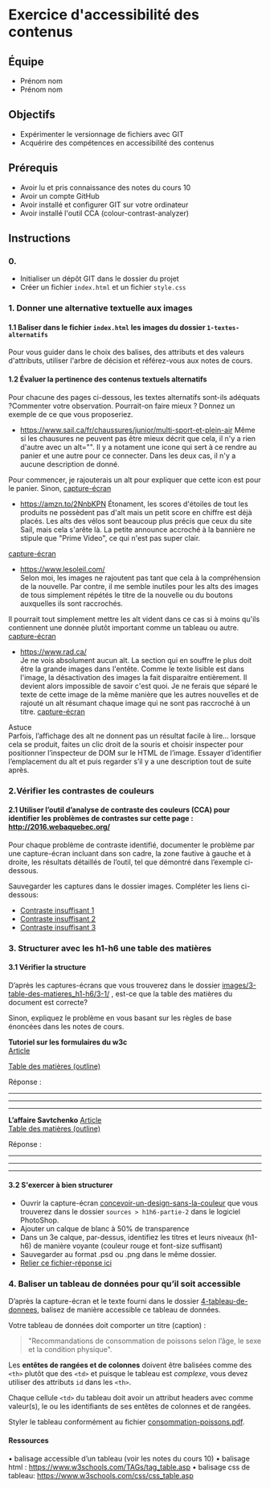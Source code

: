 # Exercice d'accessibilité des contenus

## Équipe
- Prénom nom
- Prénom nom

## Objectifs
- Expérimenter le versionnage de fichiers avec GIT
- Acquérire des compétences en accessibilité des contenus

## Prérequis
- Avoir lu et pris connaissance des notes du cours 10
- Avoir un compte GitHub
- Avoir installé et configurer GIT sur votre ordinateur
- Avoir installé l'outil CCA (colour-contrast-analyzer)

## Instructions

### 0. 
- Initialiser un dépôt GIT dans le dossier du projet
- Créer un fichier `index.html` et un fichier `style.css`

### 1.	Donner une alternative textuelle aux images

#### 1.1 Baliser dans le fichier `index.html` les images du dossier `1-textes-alternatifs` 

Pour vous guider dans le choix des balises, des attributs et des valeurs d'attributs, utiliser l'arbre de décision et référez-vous aux notes de cours.

#### 1.2 Évaluer la pertinence des contenus textuels alternatifs

Pour chacune des pages ci-dessous, les textes alternatifs sont-ils adéquats ?Commenter votre observation. Pourrait-on faire mieux ? Donnez un exemple de ce que vous proposeriez.

- https://www.sail.ca/fr/chaussures/junior/multi-sport-et-plein-air 
 Même si les chausures ne peuvent pas être mieux décrit que cela, il n'y a rien d'autre avec un alt="". Il y a notament une icone qui sert à ce rendre au panier et une autre pour ce connecter. Dans les deux cas, il n'y a aucune description de donné.
 
 Pour commencer, je rajouterais un alt pour expliquer que cette icon est pour le panier. Sinon, 
[capture-écran](images/1-textes-alternatifs/1-2/screencapture-sail-ca-fr-chaussures-enfant-chaussures-de-sport-2023-02-24-13_38_04.png)
- https://amzn.to/2NnbKPN 
Étonament, les scores d'étoiles de tout les produits ne possèdent pas d'alt mais un petit score en chiffre est déjà placés. Les alts des vélos sont beaucoup plus précis que ceux du site Sail, mais cela s'arête là. La petite announce accroché à la bannière ne stipule que "Prime Video", ce qui n'est pas super clair.


[capture-écran](images/1-textes-alternatifs/1-2/screencapture-amazon-ca-fr-s-2023-02-24-13_45_42.png)
- https://www.lesoleil.com/  
Selon moi, les images ne rajoutent pas tant que cela à la compréhension de la nouvelle. Par contre, il me semble inutiles pour les alts des images de tous simplement répétés le titre de la nouvelle ou du boutons auxquelles ils sont raccrochés. 

Il pourrait tout simplement mettre les alt vident dans ce cas si à moins qu'ils contiennent une donnée plutôt important comme un tableau ou autre.
[capture-écran](images/1-textes-alternatifs/1-2/screencapture-lesoleil-2023-02-24-13_58_36.png)
- https://www.rad.ca/  
Je ne vois absolument aucun alt. La section qui en souffre le plus doit être la grande images dans l'entête. Comme le texte lisible est dans l'image, la désactivation des images la fait disparaitre entièrement. Il devient alors impossible de savoir c'est quoi.
Je ne ferais que séparé le texte de cette image de la même manière que les autres nouvelles et de rajouté un alt résumant chaque image qui ne sont pas raccroché à un titre.
[capture-écran](images/1-textes-alternatifs/1-2/screencapture-rad-ca-2023-02-24-14_05_14.png)

Astuce  
Parfois, l’affichage des alt ne donnent pas un résultat facile à lire… lorsque cela se produit, faites un clic droit de la souris et choisir inspecter pour positionner l’inspecteur de DOM sur le HTML de l’image.
Essayer d’identifier l’emplacement du alt et puis regarder s’il y a une description tout de suite après.

### 2.Vérifier les contrastes de couleurs

#### 2.1	Utiliser l’outil d’analyse de contraste des couleurs (CCA) pour identifier les problèmes de contrastes sur cette page : http://2016.webaquebec.org/

Pour chaque problème de contraste identifié,
documenter le problème par une capture-écran incluant dans son cadre, la zone fautive à gauche et à droite, les résultats détaillés de l’outil, tel que démontré dans l’exemple ci-dessous.

Sauvegarder les captures dans le dossier images. Compléter les liens ci-dessous:
- [Contraste insuffisant 1](images/...)
- [Contraste insuffisant 2](images/...)
- [Contraste insuffisant 3](images/...)

### 3. Structurer avec les h1-h6 une table des matières

#### 3.1 Vérifier la structure

D’après les captures-écrans que vous trouverez dans le dossier [images/3-table-des-matieres_h1-h6/3-1/](images/3-table-des-matieres_h1-h6/3-1) , est-ce que la table des matières du document est correcte?  

Sinon, expliquez le problème en vous basant sur les règles de base énoncées dans les notes de cours. 

__Tutoriel sur les formulaires du w3c__  
[Article](images/3-table-des-matieres_h1-h6/3-1/tuto-form-w3c.pdf)  

[Table des matières (outline)](images/3-table-des-matieres_h1-h6/3-1/tuto-form-w3c-outline.png) 

Réponse : 

----
----
----

__L’affaire Savtchenko__ 
[Article](images/3-table-des-matieres_h1-h6/3-1/article-savtchenko.pdf)  
[Table des matières (outline)](images/3-table-des-matieres_h1-h6/3-1/article-savtchenko-outline.png) 
  
Réponse : 

----
----
----


#### 3.2 S'exercer à bien structurer

- Ouvrir la capture-écran [concevoir-un-design-sans-la-couleur](images/3-table-des-matieres_h1-h6/3-2/concevoir-un-design-sans-la-couleur.pdf) que vous trouverez dans le dossier `sources > h1h6-partie-2` dans le logiciel PhotoShop.  
- Ajouter un calque de blanc à 50% de transparence
- Dans un 3e calque, par-dessus, identifiez les titres et leurs niveaux (h1-h6) de manière voyante (couleur rouge et font-size suffisant)
- Sauvegarder au format .psd ou .png dans le même dossier.
- [Relier ce fichier-réponse ici]()

### 4. Baliser un tableau de données pour qu’il soit accessible

D’après la capture-écran et le texte fourni dans le dossier [4-tableau-de-donnees](images/4-tableau-de-donnees), balisez de manière accessible ce tableau de données.  
  
Votre tableau de données doit comporter un titre (caption) : 

> "Recommandations de consommation de poissons selon l’âge, le sexe et la condition physique".  


Les __entêtes de rangées et de colonnes__ doivent être balisées comme des `<th>` plutôt que des `<td>` et puisque le tableau est *complexe*, vous devez utiliser des attributs `id` dans les `<th>`. 

Chaque cellule `<td>` du tableau doit avoir un attribut headers avec comme valeur(s), le ou les identifiants de ses entêtes de colonnes et de rangées.

Styler le tableau conformément au fichier [consommation-poissons.pdf](images/4-tableau-de-donnees/consommation-poissons.pdf).

#### Ressources
•	balisage accessible d’un tableau (voir les notes du cours 10)
•	balisage html : https://www.w3schools.com/TAGs/tag_table.asp
•	balisage css de tableau: https://www.w3schools.com/css/css_table.asp





